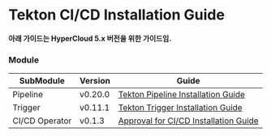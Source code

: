 # Tekton CI/CD Installation Guide

**아래 가이드는 HyperCloud 5.x 버전을 위한 가이드임.**

### Module

| SubModule | Version | Guide |
| ------ | --- | ------ |
| Pipeline | v0.20.0 | [Tekton Pipeline Installation Guide](./README-pipelines.md) |
| Trigger | v0.11.1 | [Tekton Trigger Installation Guide](./README-trigger.md) |
| CI/CD Operator | v0.1.3 | [Approval for CI/CD Installation Guide](./README-operator.md) |
